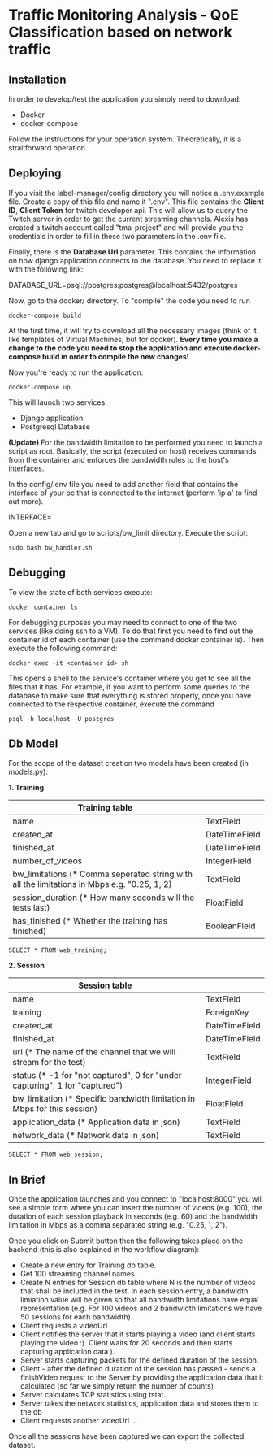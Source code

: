 # Traffic Monitoring Analysis - QoE Classification based on network traffic

## Installation

In order to develop/test the application you simply need to download:

- Docker
- docker-compose

Follow the instructions for your operation system. Theoretically, it is a straitforward operation.

## Deploying

If you visit the label-manager/config directory you will notice a .env.example file. Create a copy of this file and name it ".env". This file contains the **Client ID**, **Client Token** for twitch developer api. This will allow us to query the Twitch server in order to get the current streaming channels. Alexis has created a twitch account called "tma-project" and will provide you the credentials in order to fill in these two parameters in the .env file. 

Finally, there is the **Database Url** parameter. This contains the information on how django application connects to the database. You need to replace it with the following link:

DATABASE_URL=psql://postgres:postgres@localhost:5432/postgres

Now, go to the docker/ directory. To "compile" the code you need to run 

``` 
docker-compose build
```

At the first time, it will try to download all the necessary images (think of it like templates of Virtual Machines; but for docker). **Every time you make a change to the code you need to stop the application and execute docker-compose build in order to compile the new changes!**

Now you're ready to run the application:

``` 
docker-compose up
```

This will launch two services:

- Django application
- Postgresql Database

**(Update)** For the bandwidth limitation to be performed you need to launch a script as root. Basically, the script (executed on host) receives commands from the container and enforces the bandwidth rules to the host's interfaces.

In the config/.env file you need to add another field that contains the interface of your pc that is connected to the internet (perform 'ip a' to find out more).

INTERFACE=<name of interface>

Open a new tab and go to scripts/bw_limit directory. Execute the script:

```
sudo bash bw_handler.sh
```

## Debugging 

To view the state of both services execute:

```
docker container ls
```

For debugging purposes you may need to connect to one of the two services (like doing ssh to a VM). To do that first you need to find out the container id of each container (use the command docker container ls). Then execute the following command:

```
docker exec -it <container id> sh
```

This opens a shell to the service's container where you get to see all the files that it has. For example, if you want to perform some queries to the database to make sure that everything is stored properly, once you have connected to the respective container, execute the command

```
psql -h localhost -U postgres
```

## Db Model

For the scope of the dataset creation two models have been created (in models.py):

**1. Training**

| Training table ||
| ---- | ----------- |
| name | TextField |
| created_at | DateTimeField |
| finished_at | DateTimeField |
| number_of_videos | IntegerField |
| bw_limitations (* Comma seperated string with all the limitations in Mbps e.g. "0.25, 1, 2)| TextField |
| session_duration (* How many seconds will the tests last) | FloatField |
| has_finished (* Whether the training has finished) | BooleanField |

```
SELECT * FROM web_training;
```

**2. Session**

| Session table ||
| ---- | ----------- |
| name | TextField |
| training | ForeignKey |
| created_at | DateTimeField |
| finished_at | DateTimeField |
| url (* The name of the channel that we will stream for the test) | TextField |
| status (* -1 for "not captured", 0 for "under capturing", 1 for "captured")| IntegerField |
| bw_limitation (* Specific bandwidth limitation in Mbps for this session)| FloatField |
| application_data (* Application data in json)| TextField |
| network_data (* Network data in json) | TextField |

```
SELECT * FROM web_session;
```

## In Brief

Once the application launches and you connect to "localhost:8000" you will see a simple form where you can insert the number of videos (e.g. 100), the duration of each session playback in seconds (e.g. 60) and the bandwidth limitation in Mbps as a comma separated string (e.g. "0.25, 1, 2").

Once you click on Submit button then the following takes place on the backend (this is also explained in the workflow diagram):

- Create a new entry for Training db table.
- Get 100 streaming channel names.
- Create N entries for Session db table where N is the number of videos that shall be included in the test. In each session entry, a bandwidth limiation value will be given so that all bandwidth limitations have equal representation (e.g. For 100 videos and 2 bandwidth limitations we have 50 sessions for each bandwidth)
- Client requests a videoUrl
- Client notifies the server that it starts playing a video (and client starts playing the video :). Client waits for 20 seconds and then starts capturing application data ).
- Server starts capturing packets for the defined duration of the session.
- Client - after the defined duration of the session has passed - sends a finishVideo request to the Server by providing the application data that it calculated (so far we simply return the number of counts)
- Server calculates TCP statistics using tstat.
- Server takes the network statistics, application data and stores them to the db
- Client requests another videoUrl
...

Once all the sessions have been captured we can export the collected dataset.
  



